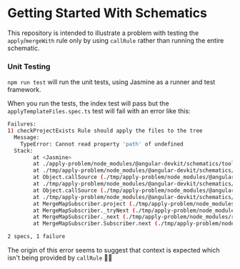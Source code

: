 # Getting Started With Schematics

This repository is intended to illustrate a problem with testing the `apply`/`mergeWith` rule only by using `callRule` rather than running the entire schematic.

### Unit Testing

`npm run test` will run the unit tests, using Jasmine as a runner and test framework.

When you run the tests, the index test will pass but the `applyTemplateFiles.spec.ts` test will fail with an error like this:

```bash
Failures:
1) checkProjectExists Rule should apply the files to the tree
  Message:
    TypeError: Cannot read property 'path' of undefined
  Stack:
        at <Jasmine>
        at ./apply-problem/node_modules/@angular-devkit/schematics/tools/file-system-engine-host-base.js:216:96
        at ./tmp/apply-problem/node_modules/@angular-devkit/schematics/src/rules/url.js:13:73
        at Object.callSource (./tmp/apply-problem/node_modules/@angular-devkit/schematics/src/rules/call.js:55:20)
        at ./tmp/apply-problem/node_modules/@angular-devkit/schematics/src/rules/base.js:45:60
        at Object.callSource (./tmp/apply-problem/node_modules/@angular-devkit/schematics/src/rules/call.js:55:20)
        at ./tmp/apply-problem/node_modules/@angular-devkit/schematics/src/rules/base.js:53:23
        at MergeMapSubscriber.project (./tmp/apply-problem/node_modules/@angular-devkit/schematics/src/rules/call.js:74:24)
        at MergeMapSubscriber._tryNext (./tmp/apply-problem/node_modules/rxjs/internal/operators/mergeMap.js:69:27)
        at MergeMapSubscriber._next (./tmp/apply-problem/node_modules/rxjs/internal/operators/mergeMap.js:59:18)
        at MergeMapSubscriber.Subscriber.next (./tmp/apply-problem/node_modules/rxjs/internal/Subscriber.js:66:18)

2 specs, 1 failure
```

The origin of this error seems to suggest that context is expected which isn't being provided by `callRule` 🤷‍♀️
